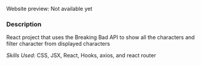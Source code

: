 <!-- # [Breaking Bad Characters and information](https://stevesbong.github.io/) -->

Website preview: Not available yet
<!-- 
<img src="https://github.com/Stevesbong/Stevesbong.github.io/blob/master/img/portfolioscreenshot.png" width="600" height="700"> -->


### Description

React project that uses the Breaking Bad API to show all the characters and filter character from displayed characters

*Skills Used*: CSS, JSX, React, Hooks, axios, and react router